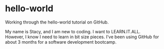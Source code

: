 # hello-world
Working through the hello-world tutorial on GitHub.


My name is Stacy, and I am new to coding. I want to LEARN.IT.ALL. However, I know I need to learn in bit size pieces. I've been using GitHub for about 3 months for a software development bootcamp.
